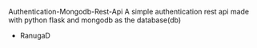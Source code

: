 Authentication-Mongodb-Rest-Api
A simple authentication rest api made with python flask and mongodb as the database(db)
- RanugaD